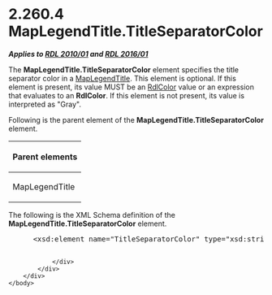 <html dir="LTR" xmlns:mshelp="http://msdn.microsoft.com/mshelp" xmlns:ddue="http://ddue.schemas.microsoft.com/authoring/2003/5" xmlns:xlink="http://www.w3.org/1999/xlink" xmlns:tool="http://www.microsoft.com/tooltip">
    <head>
        <meta http-equiv="Content-Type" content="text/html; CHARSET=utf-8"></meta>
        <meta name="save" content="history"></meta>
        <title>2.260.4 MapLegendTitle.TitleSeparatorColor</title>
        <xml>
            <mshelp:toctitle title="2.260.4 MapLegendTitle.TitleSeparatorColor"></mshelp:toctitle>
            <mshelp:rltitle title="[MS-RDL]: MapLegendTitle.TitleSeparatorColor"></mshelp:rltitle>
            <mshelp:keyword index="A" term="d2732e06-2350-437b-a72e-1550a5dc5dbb"></mshelp:keyword>
            <mshelp:attr name="DCSext.ContentType" value="open specification"></mshelp:attr>
            <mshelp:attr name="AssetID" value="d2732e06-2350-437b-a72e-1550a5dc5dbb"></mshelp:attr>
            <mshelp:attr name="TopicType" value="kbRef"></mshelp:attr>
            <mshelp:attr name="DCSext.Title" value="[MS-RDL]: MapLegendTitle.TitleSeparatorColor" />
        </xml>
    </head>
    <body>
        <div id="header">
            <h1 class="heading">2.260.4 MapLegendTitle.TitleSeparatorColor</h1>
        </div>
        <div id="mainSection">
            <div id="mainBody">
                <div id="allHistory" class="saveHistory"></div>
                <div id="sectionSection0" class="section" name="collapseableSection">
                    

<p><b><i>Applies to </i></b><a href="3428e690-a348-4ec7-8a6a-8efb42d2cdee.html"><b><i>RDL 2010/01</i></b></a><b><i>
and </i></b><a href="52ce3983-2bfc-4e72-9359-42aaf5fe4509.html"><b><i>RDL 2016/01</i></b></a></p>

<p>The <b>MapLegendTitle.TitleSeparatorColor</b> element
specifies the title separator color in a <a href="63adc96b-e537-43f6-8adc-f5a3b84651d2.html">MapLegendTitle</a>. This
element is optional. If this element is present, its value MUST be an <a href="b40c092e-4fe5-4f7b-a0bf-c98df1361c90.html">RdlColor</a> value or an
expression that evaluates to an <b>RdlColor</b>. If this element is not
present, its value is interpreted as &quot;Gray&quot;.</p>

<p>Following is the parent element of the <b>MapLegendTitle.TitleSeparatorColor</b>
element.</p>

<table>
 <thead>
  <tr>
   <th>
   <p>Parent elements</p>
   </th>
  </tr>
 </thead>
 <tr>
  <td>
  <p>MapLegendTitle</p>
  </td>
 </tr>
</table>

<p>The following is the XML Schema definition of the <b>MapLegendTitle.TitleSeparatorColor</b>
element.</p>

<dl>
<dd>
<div><pre> &lt;xsd:element name=&quot;TitleSeparatorColor&quot; type=&quot;xsd:string&quot; minOccurs=&quot;0&quot; /&gt;
  
</pre></div>
</dd></dl>


                </div>
            </div>
        </div>
    </body>
</html>